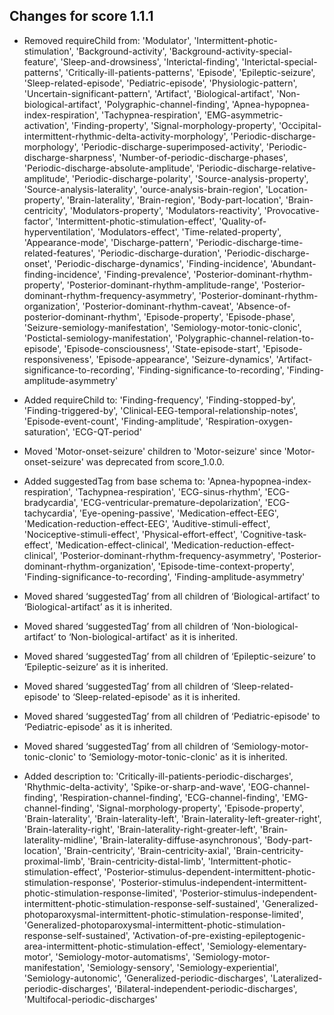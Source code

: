 ## Changes for score 1.1.1

* Removed requireChild from: 'Modulator', 'Intermittent-photic-stimulation', 'Background-activity', 'Background-activity-special-feature', 'Sleep-and-drowsiness', 'Interictal-finding', 'Interictal-special-patterns', 'Critically-ill-patients-patterns', 'Episode', 'Epileptic-seizure', 'Sleep-related-episode', 'Pediatric-episode', 'Physiologic-pattern', 'Uncertain-significant-pattern', 'Artifact', 'Biological-artifact', 'Non-biological-artifact', 'Polygraphic-channel-finding', 'Apnea-hypopnea-index-respiration', 'Tachypnea-respiration', 'EMG-asymmetric-activation', 'Finding-property', 'Signal-morphology-property', 'Occipital-intermittent-rhythmic-delta-activity-morphology', 'Periodic-discharge-morphology', 'Periodic-discharge-superimposed-activity', 'Periodic-discharge-sharpness', 'Number-of-periodic-discharge-phases', 'Periodic-discharge-absolute-amplitude', 'Periodic-discharge-relative-amplitude', 'Periodic-discharge-polarity', 'Source-analysis-property', 'Source-analysis-laterality', 'ource-analysis-brain-region', 'Location-property', 'Brain-laterality', 'Brain-region', 'Body-part-location', 'Brain-centricity', 'Modulators-property', 'Modulators-reactivity', 'Provocative-factor', 'Intermittent-photic-stimulation-effect', 'Quality-of-hyperventilation', 'Modulators-effect', 'Time-related-property', 'Appearance-mode', 'Discharge-pattern', 'Periodic-discharge-time-related-features', 'Periodic-discharge-duration', 'Periodic-discharge-onset', 'Periodic-discharge-dynamics', 'Finding-incidence', 'Abundant-finding-incidence', 'Finding-prevalence', 'Posterior-dominant-rhythm-property', 'Posterior-dominant-rhythm-amplitude-range', 'Posterior-dominant-rhythm-frequency-asymmetry', 'Posterior-dominant-rhythm-organization', 'Posterior-dominant-rhythm-caveat', 'Absence-of-posterior-dominant-rhythm', 'Episode-property', 'Episode-phase', 'Seizure-semiology-manifestation', 'Semiology-motor-tonic-clonic', 'Postictal-semiology-manifestation', 'Polygraphic-channel-relation-to-episode', 'Episode-consciousness', 'State-episode-start', 'Episode-responsiveness', 'Episode-appearance', 'Seizure-dynamics', 'Artifact-significance-to-recording', 'Finding-significance-to-recording', 'Finding-amplitude-asymmetry'

* Added requireChild to: 'Finding-frequency', 'Finding-stopped-by', 'Finding-triggered-by', 'Clinical-EEG-temporal-relationship-notes', 'Episode-event-count', 'Finding-amplitude', 'Respiration-oxygen-saturation', 'ECG-QT-period'

* Moved 'Motor-onset-seizure' children to 'Motor-seizure' since 'Motor-onset-seizure' was deprecated from score_1.0.0.

* Added suggestedTag from base schema to: 'Apnea-hypopnea-index-respiration', 'Tachypnea-respiration', 'ECG-sinus-rhythm', 'ECG-bradycardia', 'ECG-ventricular-premature-depolarization', 'ECG-tachycardia', 'Eye-opening-passive', 'Medication-effect-EEG', 'Medication-reduction-effect-EEG', 'Auditive-stimuli-effect', 'Nociceptive-stimuli-effect', 'Physical-effort-effect', 'Cognitive-task-effect', 'Medication-effect-clinical', 'Medication-reduction-effect-clinical', 'Posterior-dominant-rhythm-frequency-asymmetry', 'Posterior-dominant-rhythm-organization', 'Episode-time-context-property', 'Finding-significance-to-recording', 'Finding-amplitude-asymmetry'

* Moved shared ‘suggestedTag’ from all children of ‘Biological-artifact’ to ‘Biological-artifact’ as it is inherited.
* Moved shared ‘suggestedTag’ from all children of ‘Non-biological-artifact’ to ‘Non-biological-artifact' as it is inherited.
* Moved shared ‘suggestedTag’ from all children of ‘Epileptic-seizure’ to ‘Epileptic-seizure’ as it is inherited.
* Moved shared ‘suggestedTag’ from all children of ‘Sleep-related-episode' to ‘Sleep-related-episode' as it is inherited.
* Moved shared ‘suggestedTag’ from all children of ‘Pediatric-episode' to ‘Pediatric-episode' as it is inherited.
* Moved shared ‘suggestedTag’ from all children of ‘Semiology-motor-tonic-clonic' to ‘Semiology-motor-tonic-clonic' as it is inherited.


* Added description to: 'Critically-ill-patients-periodic-discharges', 'Rhythmic-delta-activity', 'Spike-or-sharp-and-wave', 'EOG-channel-finding', 'Respiration-channel-finding', 'ECG-channel-finding', 'EMG-channel-finding', 'Signal-morphology-property', 'Episode-property', 'Brain-laterality', 'Brain-laterality-left', 'Brain-laterality-left-greater-right', 'Brain-laterality-right', 'Brain-laterality-right-greater-left', 'Brain-laterality-midline', 'Brain-laterality-diffuse-asynchronous', 'Body-part-location', 'Brain-centricity', 'Brain-centricity-axial', 'Brain-centricity-proximal-limb', 'Brain-centricity-distal-limb', 'Intermittent-photic-stimulation-effect', 'Posterior-stimulus-dependent-intermittent-photic-stimulation-response', 'Posterior-stimulus-independent-intermittent-photic-stimulation-response-limited', 'Posterior-stimulus-independent-intermittent-photic-stimulation-response-self-sustained', 'Generalized-photoparoxysmal-intermittent-photic-stimulation-response-limited', 'Generalized-photoparoxysmal-intermittent-photic-stimulation-response-self-sustained', 'Activation-of-pre-existing-epileptogenic-area-intermittent-photic-stimulation-effect', 'Semiology-elementary-motor', 'Semiology-motor-automatisms', 'Semiology-motor-manifestation', 'Semiology-sensory', 'Semiology-experiential', 'Semiology-autonomic', 'Generalized-periodic-discharges', 'Lateralized-periodic-discharges', 'Bilateral-independent-periodic-discharges', 'Multifocal-periodic-discharges'